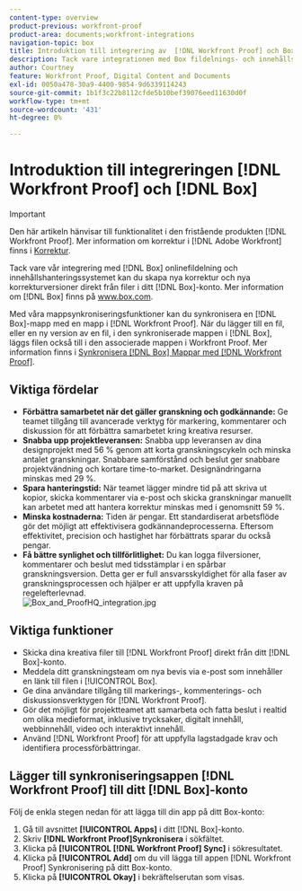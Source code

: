 ```yaml
---
content-type: overview
product-previous: workfront-proof
product-area: documents;workfront-integrations
navigation-topic: box
title: Introduktion till integrering av  [!DNL Workfront Proof] och Box
description: Tack vare integrationen med Box fildelnings- och innehållshanteringssystem online kan du skapa nya korrektur och nya korrekturversioner direkt från filer i ditt Box-konto. Mer information om Box finns i www.box.com.
author: Courtney
feature: Workfront Proof, Digital Content and Documents
exl-id: 0050a478-30a9-4400-9854-9d6339114243
source-git-commit: 1b1f3c22b8112cfde5b10bef39076eed11630d0f
workflow-type: tm+mt
source-wordcount: '431'
ht-degree: 0%

---
```


# Introduktion till integreringen [!DNL Workfront Proof] och [!DNL Box]

>[!IMPORTANT]
>
>Den här artikeln hänvisar till funktionalitet i den fristående produkten [!DNL Workfront Proof]. Mer information om korrektur i [!DNL Adobe Workfront] finns i [Korrektur](../../../review-and-approve-work/proofing/proofing.md).

Tack vare vår integrering med [!DNL Box] onlinefildelning och innehållshanteringssystemet kan du skapa nya korrektur och nya korrekturversioner direkt från filer i ditt [!DNL Box]-konto. Mer information om [!DNL Box] finns på www.box.com.

Med våra mappsynkroniseringsfunktioner kan du synkronisera en [!DNL Box]-mapp med en mapp i [!DNL Workfront Proof]. När du lägger till en fil, eller en ny version av en fil, i den synkroniserade mappen i [!DNL Box], läggs filen också till i den associerade mappen i Workfront Proof. Mer information finns i [Synkronisera [!DNL Box] Mappar med [!DNL Workfront Proof]](../../../workfront-proof/wp-integrations/box/sycn-box-folder.md).

## Viktiga fördelar

* **Förbättra samarbetet när det gäller granskning och godkännande:** Ge teamet tillgång till avancerade verktyg för markering, kommentarer och diskussion för att förbättra samarbetet kring kreativa resurser.
* **Snabba upp projektleveransen:** Snabba upp leveransen av dina designprojekt med 56 % genom att korta granskningscykeln och minska antalet granskningar. Snabbare samförstånd och beslut ger snabbare projektvändning och kortare time-to-market. Designändringarna minskas med 29 %.
* **Spara hanteringstid:** När teamet lägger mindre tid på att skriva ut kopior, skicka kommentarer via e-post och skicka granskningar manuellt kan arbetet med att hantera korrektur minskas med i genomsnitt 59 %.
* **Minska kostnaderna:** Tiden är pengar. Ett standardiserat arbetsflöde gör det möjligt att effektivisera godkännandeprocesserna. Eftersom effektivitet, precision och hastighet har förbättrats sparar du också pengar.
* **Få bättre synlighet och tillförlitlighet:** Du kan logga filversioner, kommentarer och beslut med tidsstämplar i en spårbar granskningsversion. Detta ger er full ansvarsskyldighet för alla faser av granskningsprocessen och hjälper er att uppfylla kraven på regelefterlevnad.\
   ![Box_and_ProofHQ_integration.jpg](assets/box-and-proofhq-integration-350x157.jpg)

## Viktiga funktioner

* Skicka dina kreativa filer till [!DNL Workfront Proof] direkt från ditt [!DNL Box]-konto.
* Meddela ditt granskningsteam om nya bevis via e-post som innehåller en länk till filen i [!UICONTROL Box].
* Ge dina användare tillgång till markerings-, kommenterings- och diskussionsverktygen för [!DNL Workfront Proof].
* Gör det möjligt för projektteamet att samarbeta och fatta beslut i realtid om olika medieformat, inklusive trycksaker, digitalt innehåll, webbinnehåll, video och interaktivt innehåll.
* Använd [!DNL Workfront Proof] för att uppfylla lagstadgade krav och identifiera processförbättringar.

## Lägger till synkroniseringsappen [!DNL Workfront Proof] till ditt [!DNL Box]-konto

Följ de enkla stegen nedan för att lägga till din app på ditt Box-konto:

1. Gå till avsnittet **[!UICONTROL Apps]** i ditt [!DNL Box]-konto.
1. Skriv **[!DNL Workfront Proof]Synkronisera** i sökfältet.
1. Klicka på **[!UICONTROL [!DNL Workfront Proof] Sync]** i sökresultatet.
1. Klicka på **[!UICONTROL Add]** om du vill lägga till appen [!DNL Workfront Proof] Synkronisering på ditt Box-konto.
1. Klicka på **[!UICONTROL Okay]** i bekräftelserutan som visas.


